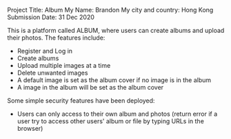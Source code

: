 Project Title: Album
My Name: Brandon
My city and country: Hong Kong
Submission Date: 31 Dec 2020

This is a platform called ALBUM, where users can create albums and upload their photos. The features include:

- Register and Log in
- Create albums
- Upload multiple images at a time
- Delete unwanted images
- A default image is set as the album cover if no image is in the album
- A image in the album will be set as the album cover

Some simple security features have been deployed:
- Users can only access to their own album and photos (return error if a user try to access other users' album or file by typing URLs in the browser)